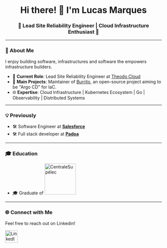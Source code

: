 <h1 align="center">Hi there! 👋 I'm Lucas Marques</h1>

<h3 align="center">🌟 Lead Site Reliability Engineer | Cloud Infrastructure Enthusiast 🌟</h3>

---

### 🚀 About Me
I enjoy building software, infrastructures and software the empowers infrastructure builders. 

- 💼 **Current Role**: Lead Site Reliability Engineer at [Theodo Cloud](https://github.com/padok-team)
- 🔧 **Main Projects**: Maintainer of [Burrito](https://github.com/padok-team/burrito), an open-source project aiming to be "Argo CD" for IaC.
- 🌐 **Expertise**: Cloud Infrastructure | Kubernetes Ecosystem | Go | Observability | Distributed Systems 

---

### 💡 Previously
- 🛠️ Software Engineer at [**Salesforce**](https://salesforce.com/)
- 🛠️ Full stack developer at [**Padoa**](https://padoa.fr/)

---

### 🎓 Education
- 🎓 Graduate of
  <a href="https://www.centralesupelec.fr/en" target="_blank">
    <img src="https://upload.wikimedia.org/wikipedia/commons/thumb/d/de/LogoCS.png/1920px-LogoCS.png" alt="CentraleSupélec" width="100" />
  </a>

---

### 🌐 Connect with Me
Feel free to reach out on Linkedin!

<p align="left">
  <a href="https://linkedin.com/in/lucas--marques" target="_blank">
    <img src="https://img.icons8.com/fluent/344/linkedin.png" alt="LinkedIn" height="40" width="40" />
  </a>
</p>
